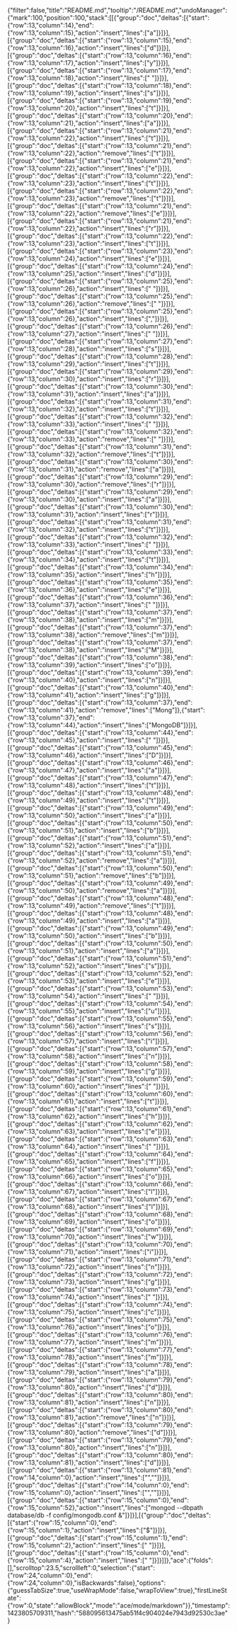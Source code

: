 {"filter":false,"title":"README.md","tooltip":"/README.md","undoManager":{"mark":100,"position":100,"stack":[[{"group":"doc","deltas":[{"start":{"row":13,"column":14},"end":{"row":13,"column":15},"action":"insert","lines":["a"]}]}],[{"group":"doc","deltas":[{"start":{"row":13,"column":15},"end":{"row":13,"column":16},"action":"insert","lines":["d"]}]}],[{"group":"doc","deltas":[{"start":{"row":13,"column":16},"end":{"row":13,"column":17},"action":"insert","lines":["y"]}]}],[{"group":"doc","deltas":[{"start":{"row":13,"column":17},"end":{"row":13,"column":18},"action":"insert","lines":[" "]}]}],[{"group":"doc","deltas":[{"start":{"row":13,"column":18},"end":{"row":13,"column":19},"action":"insert","lines":["s"]}]}],[{"group":"doc","deltas":[{"start":{"row":13,"column":19},"end":{"row":13,"column":20},"action":"insert","lines":["t"]}]}],[{"group":"doc","deltas":[{"start":{"row":13,"column":20},"end":{"row":13,"column":21},"action":"insert","lines":["a"]}]}],[{"group":"doc","deltas":[{"start":{"row":13,"column":21},"end":{"row":13,"column":22},"action":"insert","lines":["t"]}]}],[{"group":"doc","deltas":[{"start":{"row":13,"column":21},"end":{"row":13,"column":22},"action":"remove","lines":["t"]}]}],[{"group":"doc","deltas":[{"start":{"row":13,"column":21},"end":{"row":13,"column":22},"action":"insert","lines":["e"]}]}],[{"group":"doc","deltas":[{"start":{"row":13,"column":22},"end":{"row":13,"column":23},"action":"insert","lines":["t"]}]}],[{"group":"doc","deltas":[{"start":{"row":13,"column":22},"end":{"row":13,"column":23},"action":"remove","lines":["t"]}]}],[{"group":"doc","deltas":[{"start":{"row":13,"column":21},"end":{"row":13,"column":22},"action":"remove","lines":["e"]}]}],[{"group":"doc","deltas":[{"start":{"row":13,"column":21},"end":{"row":13,"column":22},"action":"insert","lines":["r"]}]}],[{"group":"doc","deltas":[{"start":{"row":13,"column":22},"end":{"row":13,"column":23},"action":"insert","lines":["t"]}]}],[{"group":"doc","deltas":[{"start":{"row":13,"column":23},"end":{"row":13,"column":24},"action":"insert","lines":["e"]}]}],[{"group":"doc","deltas":[{"start":{"row":13,"column":24},"end":{"row":13,"column":25},"action":"insert","lines":["d"]}]}],[{"group":"doc","deltas":[{"start":{"row":13,"column":25},"end":{"row":13,"column":26},"action":"insert","lines":[" "]}]}],[{"group":"doc","deltas":[{"start":{"row":13,"column":25},"end":{"row":13,"column":26},"action":"remove","lines":[" "]}]}],[{"group":"doc","deltas":[{"start":{"row":13,"column":25},"end":{"row":13,"column":26},"action":"insert","lines":[","]}]}],[{"group":"doc","deltas":[{"start":{"row":13,"column":26},"end":{"row":13,"column":27},"action":"insert","lines":[" "]}]}],[{"group":"doc","deltas":[{"start":{"row":13,"column":27},"end":{"row":13,"column":28},"action":"insert","lines":["s"]}]}],[{"group":"doc","deltas":[{"start":{"row":13,"column":28},"end":{"row":13,"column":29},"action":"insert","lines":["t"]}]}],[{"group":"doc","deltas":[{"start":{"row":13,"column":29},"end":{"row":13,"column":30},"action":"insert","lines":["r"]}]}],[{"group":"doc","deltas":[{"start":{"row":13,"column":30},"end":{"row":13,"column":31},"action":"insert","lines":["a"]}]}],[{"group":"doc","deltas":[{"start":{"row":13,"column":31},"end":{"row":13,"column":32},"action":"insert","lines":["t"]}]}],[{"group":"doc","deltas":[{"start":{"row":13,"column":32},"end":{"row":13,"column":33},"action":"insert","lines":[" "]}]}],[{"group":"doc","deltas":[{"start":{"row":13,"column":32},"end":{"row":13,"column":33},"action":"remove","lines":[" "]}]}],[{"group":"doc","deltas":[{"start":{"row":13,"column":31},"end":{"row":13,"column":32},"action":"remove","lines":["t"]}]}],[{"group":"doc","deltas":[{"start":{"row":13,"column":30},"end":{"row":13,"column":31},"action":"remove","lines":["a"]}]}],[{"group":"doc","deltas":[{"start":{"row":13,"column":29},"end":{"row":13,"column":30},"action":"remove","lines":["r"]}]}],[{"group":"doc","deltas":[{"start":{"row":13,"column":29},"end":{"row":13,"column":30},"action":"insert","lines":["a"]}]}],[{"group":"doc","deltas":[{"start":{"row":13,"column":30},"end":{"row":13,"column":31},"action":"insert","lines":["r"]}]}],[{"group":"doc","deltas":[{"start":{"row":13,"column":31},"end":{"row":13,"column":32},"action":"insert","lines":["t"]}]}],[{"group":"doc","deltas":[{"start":{"row":13,"column":32},"end":{"row":13,"column":33},"action":"insert","lines":[" "]}]}],[{"group":"doc","deltas":[{"start":{"row":13,"column":33},"end":{"row":13,"column":34},"action":"insert","lines":["t"]}]}],[{"group":"doc","deltas":[{"start":{"row":13,"column":34},"end":{"row":13,"column":35},"action":"insert","lines":["h"]}]}],[{"group":"doc","deltas":[{"start":{"row":13,"column":35},"end":{"row":13,"column":36},"action":"insert","lines":["e"]}]}],[{"group":"doc","deltas":[{"start":{"row":13,"column":36},"end":{"row":13,"column":37},"action":"insert","lines":[" "]}]}],[{"group":"doc","deltas":[{"start":{"row":13,"column":37},"end":{"row":13,"column":38},"action":"insert","lines":["m"]}]}],[{"group":"doc","deltas":[{"start":{"row":13,"column":37},"end":{"row":13,"column":38},"action":"remove","lines":["m"]}]}],[{"group":"doc","deltas":[{"start":{"row":13,"column":37},"end":{"row":13,"column":38},"action":"insert","lines":["M"]}]}],[{"group":"doc","deltas":[{"start":{"row":13,"column":38},"end":{"row":13,"column":39},"action":"insert","lines":["o"]}]}],[{"group":"doc","deltas":[{"start":{"row":13,"column":39},"end":{"row":13,"column":40},"action":"insert","lines":["n"]}]}],[{"group":"doc","deltas":[{"start":{"row":13,"column":40},"end":{"row":13,"column":41},"action":"insert","lines":["g"]}]}],[{"group":"doc","deltas":[{"start":{"row":13,"column":37},"end":{"row":13,"column":41},"action":"remove","lines":["Mong"]},{"start":{"row":13,"column":37},"end":{"row":13,"column":44},"action":"insert","lines":["MongoDB"]}]}],[{"group":"doc","deltas":[{"start":{"row":13,"column":44},"end":{"row":13,"column":45},"action":"insert","lines":[" "]}]}],[{"group":"doc","deltas":[{"start":{"row":13,"column":45},"end":{"row":13,"column":46},"action":"insert","lines":["D"]}]}],[{"group":"doc","deltas":[{"start":{"row":13,"column":46},"end":{"row":13,"column":47},"action":"insert","lines":["a"]}]}],[{"group":"doc","deltas":[{"start":{"row":13,"column":47},"end":{"row":13,"column":48},"action":"insert","lines":["t"]}]}],[{"group":"doc","deltas":[{"start":{"row":13,"column":48},"end":{"row":13,"column":49},"action":"insert","lines":["t"]}]}],[{"group":"doc","deltas":[{"start":{"row":13,"column":49},"end":{"row":13,"column":50},"action":"insert","lines":["a"]}]}],[{"group":"doc","deltas":[{"start":{"row":13,"column":50},"end":{"row":13,"column":51},"action":"insert","lines":["b"]}]}],[{"group":"doc","deltas":[{"start":{"row":13,"column":51},"end":{"row":13,"column":52},"action":"insert","lines":["a"]}]}],[{"group":"doc","deltas":[{"start":{"row":13,"column":51},"end":{"row":13,"column":52},"action":"remove","lines":["a"]}]}],[{"group":"doc","deltas":[{"start":{"row":13,"column":50},"end":{"row":13,"column":51},"action":"remove","lines":["b"]}]}],[{"group":"doc","deltas":[{"start":{"row":13,"column":49},"end":{"row":13,"column":50},"action":"remove","lines":["a"]}]}],[{"group":"doc","deltas":[{"start":{"row":13,"column":48},"end":{"row":13,"column":49},"action":"remove","lines":["t"]}]}],[{"group":"doc","deltas":[{"start":{"row":13,"column":48},"end":{"row":13,"column":49},"action":"insert","lines":["a"]}]}],[{"group":"doc","deltas":[{"start":{"row":13,"column":49},"end":{"row":13,"column":50},"action":"insert","lines":["b"]}]}],[{"group":"doc","deltas":[{"start":{"row":13,"column":50},"end":{"row":13,"column":51},"action":"insert","lines":["a"]}]}],[{"group":"doc","deltas":[{"start":{"row":13,"column":51},"end":{"row":13,"column":52},"action":"insert","lines":["s"]}]}],[{"group":"doc","deltas":[{"start":{"row":13,"column":52},"end":{"row":13,"column":53},"action":"insert","lines":["e"]}]}],[{"group":"doc","deltas":[{"start":{"row":13,"column":53},"end":{"row":13,"column":54},"action":"insert","lines":[" "]}]}],[{"group":"doc","deltas":[{"start":{"row":13,"column":54},"end":{"row":13,"column":55},"action":"insert","lines":["u"]}]}],[{"group":"doc","deltas":[{"start":{"row":13,"column":55},"end":{"row":13,"column":56},"action":"insert","lines":["s"]}]}],[{"group":"doc","deltas":[{"start":{"row":13,"column":56},"end":{"row":13,"column":57},"action":"insert","lines":["i"]}]}],[{"group":"doc","deltas":[{"start":{"row":13,"column":57},"end":{"row":13,"column":58},"action":"insert","lines":["n"]}]}],[{"group":"doc","deltas":[{"start":{"row":13,"column":58},"end":{"row":13,"column":59},"action":"insert","lines":["g"]}]}],[{"group":"doc","deltas":[{"start":{"row":13,"column":59},"end":{"row":13,"column":60},"action":"insert","lines":[" "]}]}],[{"group":"doc","deltas":[{"start":{"row":13,"column":60},"end":{"row":13,"column":61},"action":"insert","lines":["t"]}]}],[{"group":"doc","deltas":[{"start":{"row":13,"column":61},"end":{"row":13,"column":62},"action":"insert","lines":["h"]}]}],[{"group":"doc","deltas":[{"start":{"row":13,"column":62},"end":{"row":13,"column":63},"action":"insert","lines":["e"]}]}],[{"group":"doc","deltas":[{"start":{"row":13,"column":63},"end":{"row":13,"column":64},"action":"insert","lines":[" "]}]}],[{"group":"doc","deltas":[{"start":{"row":13,"column":64},"end":{"row":13,"column":65},"action":"insert","lines":["f"]}]}],[{"group":"doc","deltas":[{"start":{"row":13,"column":65},"end":{"row":13,"column":66},"action":"insert","lines":["o"]}]}],[{"group":"doc","deltas":[{"start":{"row":13,"column":66},"end":{"row":13,"column":67},"action":"insert","lines":["l"]}]}],[{"group":"doc","deltas":[{"start":{"row":13,"column":67},"end":{"row":13,"column":68},"action":"insert","lines":["l"]}]}],[{"group":"doc","deltas":[{"start":{"row":13,"column":68},"end":{"row":13,"column":69},"action":"insert","lines":["o"]}]}],[{"group":"doc","deltas":[{"start":{"row":13,"column":69},"end":{"row":13,"column":70},"action":"insert","lines":["w"]}]}],[{"group":"doc","deltas":[{"start":{"row":13,"column":70},"end":{"row":13,"column":71},"action":"insert","lines":["i"]}]}],[{"group":"doc","deltas":[{"start":{"row":13,"column":71},"end":{"row":13,"column":72},"action":"insert","lines":["n"]}]}],[{"group":"doc","deltas":[{"start":{"row":13,"column":72},"end":{"row":13,"column":73},"action":"insert","lines":["g"]}]}],[{"group":"doc","deltas":[{"start":{"row":13,"column":73},"end":{"row":13,"column":74},"action":"insert","lines":[" "]}]}],[{"group":"doc","deltas":[{"start":{"row":13,"column":74},"end":{"row":13,"column":75},"action":"insert","lines":["c"]}]}],[{"group":"doc","deltas":[{"start":{"row":13,"column":75},"end":{"row":13,"column":76},"action":"insert","lines":["o"]}]}],[{"group":"doc","deltas":[{"start":{"row":13,"column":76},"end":{"row":13,"column":77},"action":"insert","lines":["m"]}]}],[{"group":"doc","deltas":[{"start":{"row":13,"column":77},"end":{"row":13,"column":78},"action":"insert","lines":["m"]}]}],[{"group":"doc","deltas":[{"start":{"row":13,"column":78},"end":{"row":13,"column":79},"action":"insert","lines":["a"]}]}],[{"group":"doc","deltas":[{"start":{"row":13,"column":79},"end":{"row":13,"column":80},"action":"insert","lines":["d"]}]}],[{"group":"doc","deltas":[{"start":{"row":13,"column":80},"end":{"row":13,"column":81},"action":"insert","lines":["n"]}]}],[{"group":"doc","deltas":[{"start":{"row":13,"column":80},"end":{"row":13,"column":81},"action":"remove","lines":["n"]}]}],[{"group":"doc","deltas":[{"start":{"row":13,"column":79},"end":{"row":13,"column":80},"action":"remove","lines":["d"]}]}],[{"group":"doc","deltas":[{"start":{"row":13,"column":79},"end":{"row":13,"column":80},"action":"insert","lines":["n"]}]}],[{"group":"doc","deltas":[{"start":{"row":13,"column":80},"end":{"row":13,"column":81},"action":"insert","lines":["d"]}]}],[{"group":"doc","deltas":[{"start":{"row":13,"column":81},"end":{"row":14,"column":0},"action":"insert","lines":["",""]}]}],[{"group":"doc","deltas":[{"start":{"row":14,"column":0},"end":{"row":15,"column":0},"action":"insert","lines":["",""]}]}],[{"group":"doc","deltas":[{"start":{"row":15,"column":0},"end":{"row":15,"column":52},"action":"insert","lines":["mongod --dbpath database/db -f config/mongodb.conf &"]}]}],[{"group":"doc","deltas":[{"start":{"row":15,"column":0},"end":{"row":15,"column":1},"action":"insert","lines":["$"]}]}],[{"group":"doc","deltas":[{"start":{"row":15,"column":1},"end":{"row":15,"column":2},"action":"insert","lines":[" "]}]}],[{"group":"doc","deltas":[{"start":{"row":15,"column":0},"end":{"row":15,"column":4},"action":"insert","lines":["    "]}]}]]},"ace":{"folds":[],"scrolltop":23.5,"scrollleft":0,"selection":{"start":{"row":24,"column":0},"end":{"row":24,"column":0},"isBackwards":false},"options":{"guessTabSize":true,"useWrapMode":false,"wrapToView":true},"firstLineState":{"row":0,"state":"allowBlock","mode":"ace/mode/markdown"}},"timestamp":1423805709311,"hash":"588095613475ab51f4c904024e7943d92530c3ae"}
